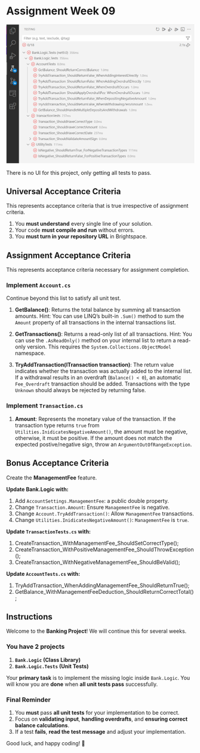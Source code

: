 # Assignment Week 09

![](Screenshot.png)

There is no UI for this project, only getting all tests to pass.

## Universal Acceptance Criteria

This represents acceptance criteria that is true irrespective of assignment criteria.

1. You **must understand** every single line of your solution.
2. Your code **must compile and run** without errors.
3. You **must turn in your repository URL** in Brightspace.

## Assignment Acceptance Criteria

This represents acceptance criteria necessary for assignment completion.

### Implement `Account.cs`
Continue beyond this list to satisfy all unit test.

1. **GetBalance()**: Returns the total balance by summing all transaction amounts. Hint: You can use LINQ’s built-in `.Sum()` method to sum the `Amount` property of all transactions in the internal transactions list.  

1. **GetTransactions()**: Returns a read-only list of all transactions. Hint: You can use the `.AsReadOnly()` method on your internal list to return a read-only version. This requires the `System.Collections.ObjectModel` namespace.  

1. **TryAddTransaction(ITransaction transaction)**: The return value indicates whether the transaction was actually added to the internal list. If a withdrawal results in an overdraft (`Balance() < 0`), an automatic `Fee_Overdraft` transaction should be added. Transactions with the type `Unknown` should always be rejected by returning false. 

### Implement `Transaction.cs`

1. **Amount**: Represents the monetary value of the transaction. If the transaction type returns `true` from `Utilities.InidicatesNegativeAmount()`, the amount must be negative, otherwise, it must be positive. If the amount does not match the expected postive/negative sign, throw an `ArgumentOutOfRangeException`.  

## Bonus Acceptance Criteria

Create the **ManagementFee** feature.

**Update Bank.Logic with:**
1. Add `AccountSettings.ManagementFee`: a public double  property.  
1. Change `Transaction.Amount`: Ensure `ManagementFee` is negative.  
1. Change `Account.TryAddTransaction()`: Allow `ManagementFee` transactions.  
1. Change `Utilities.InidicatesNegativeAmount()`: `ManagementFee` is `true`.  

**Update `TransactionTests.cs` with:**
1. CreateTransaction_WithManagementFee_ShouldSetCorrectType();
1. CreateTransaction_WithPositiveManagementFee_ShouldThrowException();
1. CreateTransaction_WithNegativeManagementFee_ShouldBeValid();

**Update `AccountTests.cs` with:**
1. TryAddTransaction_WhenAddingManagementFee_ShouldReturnTrue();
1. GetBalance_WithManagementFeeDeduction_ShouldReturnCorrectTotal();

## Instructions

Welcome to the **Banking Project**! We will continue this for several weeks. 

### You have 2 projects

1. **`Bank.Logic` (Class Library)**
2. **`Bank.Logic.Tests` (Unit Tests)**

Your **primary task** is to implement the missing logic inside `Bank.Logic`. You will know you are **done** when **all unit tests pass** successfully.  

### **Final Reminder**
1. You **must** pass **all unit tests** for your implementation to be correct.  
1. Focus on **validating input**, **handling overdrafts**, and **ensuring correct balance calculations**.  
1. If a test **fails**, **read the test message** and adjust your implementation.  

Good luck, and happy coding! 🚀


